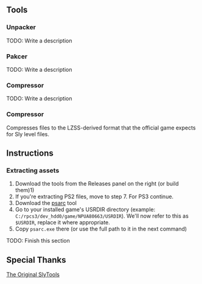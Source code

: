 ## Tools

### Unpacker
TODO: Write a description

### Pakcer 
TODO: Write a description

### Compressor
TODO: Write a description

### Compressor
Compresses files to the LZSS-derived format that the official game expects for Sly level files.

## Instructions
### Extracting assets
1) Download the tools from the Releases panel on the right (or build them)1)
1) If you're extracting PS2 files, move to step 7. For PS3 continue.
1) Download the [psarc](http://www.mediafire.com/file/aegbgpkm3xfot80/psarc.zip/file) tool
1) Go to your installed game's USRDIR directory (example: `C:/rpcs3/dev_hdd0/game/NPUA80663/USRDIR`).
   We'll now refer to this as `$USRDIR`, replace it where appropriate.
1) Copy `psarc.exe` there (or use the full path to it in the next command)

TODO: Finish this section

## Special Thanks
[The Original SlyTools](https://github.com/VelocityRa/SlyTools)